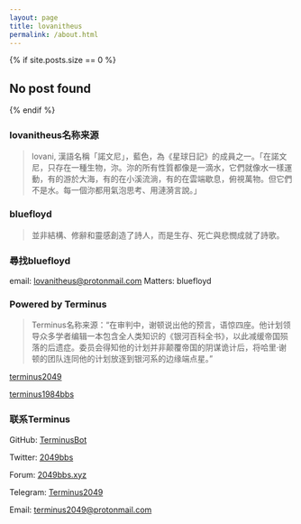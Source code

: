 ```yaml
---
layout: page
title: lovanitheus
permalink: /about.html
---
```


{% if site.posts.size == 0 %}
  <h2>No post found</h2>
{% endif %}

### lovanitheus名称来源
> lovani, 漢語名稱「諾文尼」，藍色，為《星球日記》的成員之一。「在諾文尼，只存在一種生物，沵。沵的所有性質都像是一滴水，它們就像水一樣運動，有的游於大海，有的在小溪流淌，有的在雲端歇息，俯視萬物。但它們不是水。每一個沵都用氣泡思考、用漣漪言說。」

### bluefloyd
> 並非結構、修辭和靈感創造了詩人，而是生存、死亡與悲憫成就了詩歌。

### 尋找bluefloyd
email: lovanitheus@protonmail.com
Matters: bluefloyd

### Powered by Terminus
> Terminus名称来源：“在审判中，谢顿说出他的预言，语惊四座。他计划领导众多学者编辑一本包含全人类知识的《银河百科全书》，以此减缓帝国殒落的后遗症。委员会得知他的计划并非颠覆帝国的阴谋诡计后，将哈里·谢顿的团队连同他的计划放逐到银河系的边缘端点星。”

[terminus2049](https://terminus2049.github.io)


[terminus1984bbs](https://terminus2049.github.io/1984bbs/)

### 联系Terminus

GitHub: [TerminusBot](https://github.com/TerminusBot)

Twitter: [2049bbs](https://www.twitter.com/2049bbs)

Forum: [2049bbs.xyz](https://2049bbs.xyz)

Telegram: [Terminus2049](https://t.me/terminus_9402)

Email: terminus2049@protonmail.com
